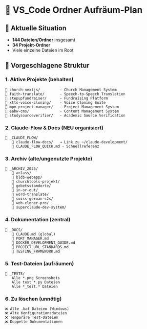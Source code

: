 # 🧹 VS_Code Ordner Aufräum-Plan

## 📁 Aktuelle Situation
- **144 Dateien/Ordner** insgesamt
- **34 Projekt-Ordner**
- Viele einzelne Dateien im Root

## 🎯 Vorgeschlagene Struktur

### 1. **Aktive Projekte** (behalten)
```
📁 church-nextjs/         - Church Management System
📁 faith-translate/       - Speech-to-Speech Translation  
📁 stepupfundraiser/      - Fundraising Platform
📁 xtts-voice-cloning/    - Voice Cloning Suite
📁 mpm-project-manager/   - Project Management System
📁 eabw-cms/              - Content Management System
📁 studysourceverifier/   - Academic Source Verification
```

### 2. **Claude-Flow & Docs** (NEU organisiert)
```
📁 _CLAUDE_FLOW/
   📁 claude-flow-docs/   → Link zu ~/claude-development/
   📄 CLAUDE_FLOW_QUICK.md - Schnellreferenz
```

### 3. **Archiv** (alte/ungenutzte Projekte)
```
📁 _ARCHIV_2025/
   📁 anlass/
   📁 bldb-webapp/  
   📁 churchtools-projekt/
   📁 gebetsstandorte/
   📁 in-or-out/
   📁 word-translate/
   📁 swiss-german-s2s/
   📁 web-cloner-pro/
   📁 superclaude-dev-system/
```

### 4. **Dokumentation** (zentral)
```
📁 _DOCS/
   📄 CLAUDE.md (global)
   📄 PORT_MANAGER.md
   📄 DOCKER_DEVELOPMENT_GUIDE.md
   📄 PROJECT_URL_STANDARDS.md
   📄 TESTING_FRAMEWORK.md
```

### 5. **Test-Dateien** (aufräumen)
```
📁 _TESTS/
   Alle *.png Screenshots
   Alle test_*.py Dateien
   Alle *_test.* Dateien
```

### 6. **Zu löschen** (unnötig)
```
❌ Alle .bat Dateien (Windows)
❌ Alte Konfigurationsdateien
❌ Temporäre Test-Dateien
❌ Doppelte Dokumentationen
```